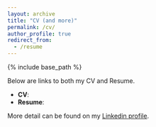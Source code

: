 ```yaml
---
layout: archive
title: "CV (and more)"
permalink: /cv/
author_profile: true
redirect_from:
  - /resume
---
```


{% include base_path %}

Below are links to both my CV and Resume. 
- **CV**: 
- **Resume**:

More detail can be found on my [Linkedin profile](https://www.linkedin.com/in/antonysikorski/).